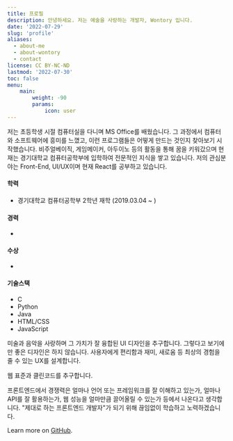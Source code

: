 ```yaml
---
title: 프로필
description: 안녕하세요. 저는 예술을 사랑하는 개발자, Wontory 입니다.
date: '2022-07-29'
slug: 'profile'
aliases:
  - about-me
  - about-wontory
  - contact
license: CC BY-NC-ND
lastmod: '2022-07-30'
toc: false
menu:
    main: 
        weight: -90
        params:
            icon: user
---
```


저는 초등학생 시절 컴퓨터실을 다니며 MS Office를 배웠습니다. 그 과정에서 컴퓨터와 소프트웨어에 흥미를 느꼈고, 이런 프로그램들은 어떻게 만드는 것인지 찾아보기 시작했습니다. 비주얼베이직, 게임메이커, 아두이노 등의 활동을 통해 꿈을 키워갔으며 현재는 경기대학교 컴퓨터공학부에 입학하여 전문적인 지식을 쌓고 있습니다. 저의 관심분야는 Front-End, UI/UX이며 현재 React를 공부하고 있습니다.

#### 학력
* 경기대학교 컴퓨터공학부 2학년 재학 (2019.03.04 ~ )

#### 경력
* 

#### 수상
* 

#### 기술스택
* C
* Python
* Java
* HTML/CSS
* JavaScript

미술과 음악을 사랑하며 그 가치가 잘 융합된 UI 디자인을 추구합니다. 그렇다고 보기에만 좋은 디자인은 하지 않습니다. 사용자에게 편리함과 재미, 새로움 등 최상의 경험을 줄 수 있는 UX를 설계합니다.

웹 표준과 클린코드를 추구합니다.

프론트엔드에서 경쟁력은 얼마나 언어 또는 프레임워크를 잘 이해하고 있는가, 얼마나 API를 잘 활용하는가, 웹 성능을 얼마만큼 끌어올릴 수 있는가 등에서 나온다고 생각합니다. "제대로 하는 프론트엔드 개발자"가 되기 위해 끊임없이 학습하고 노력하겠습니다.

Learn more on [GitHub](https://github.com/wontory).
